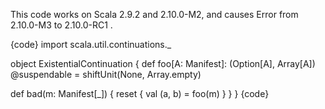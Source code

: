 This code works on Scala 2.9.2 and 2.10.0-M2, and causes Error from 2.10.0-M3 to 2.10.0-RC1 .

{code}
import scala.util.continuations._

object ExistentialContinuation {
  def foo[A: Manifest]: (Option[A], Array[A]) @suspendable =
    shiftUnit(None, Array.empty)

  def bad(m: Manifest[_]) {
    reset {
      val (a, b) = foo(m)
    }
  }
}
{code}
